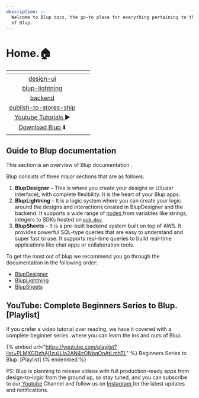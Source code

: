 ```yaml
---
description: >-
  Welcome to Blup docs, the go-to place for everything pertaining to the innards
  of Blup.
---
```


# Home.🏠



<table data-view="cards"><thead><tr><th align="center"></th><th></th><th></th></tr></thead><tbody><tr><td align="center"><a data-mention href="wiki/design-ui/">design-ui</a></td><td></td><td></td></tr><tr><td align="center"><a data-mention href="wiki/blup-lightning/">blup-lightning</a></td><td></td><td></td></tr><tr><td align="center"><a data-mention href="wiki/backend/">backend</a></td><td></td><td></td></tr><tr><td align="center"><a data-mention href="wiki/publish-to-stores-ship/">publish-to-stores-ship</a></td><td></td><td></td></tr><tr><td align="center"><a href="https://www.youtube.com/watch?v=QHQiDpPJYcQ&#x26;list=PLMXGDzhAj1zuUJa2AN4zONbqOnAtLmhTL&#x26;ab_channel=Blup">Youtube Tutorials </a>▶️</td><td></td><td></td></tr><tr><td align="center"><a href="https://blup.in/downloads">Download Blup </a>⬇️</td><td></td><td></td></tr></tbody></table>

## Guide to Blup documentation

This section is an overview of Blup documentation .&#x20;

Blup consists of three major sections that are as follows:

1. **BlupDesigner** – This is where you create your designs or UI(user interface), with complete flexibility. It is the heart of your Blup apps.
2. **BlupLightning** – It is a logic system where you can create your logic around the designs and interactions created in BlupDesigner and the backend. It supports a wide range of [nodes ](wiki/blup-lightning/blup-sheet-node.md)from variables like strings, integers to SDKs hosted on [`pub.dev`](https://www.pub.dev).
3. **BlupSheets** – It is a pre-built backend system built on top of AWS. It provides powerful SQL-type queries that are easy to understand and super fast to use. It supports real-time queries to build real-time applications like chat apps or collaboration tools.

To get the most out of blup we recommend you go through the documentation in the following order:&#x20;

* [BlupDesigner](wiki/design-ui/)
* [BlupLightning](wiki/blup-lightning/)
* [BlupSheets](wiki/backend/)

## YouTube: Complete Beginners Series to Blup. \[Playlist]

If you prefer a video tutorial over reading, we have it covered with a complete beginner series .where you can learn the ins and outs of Blup.

{% embed url="https://youtube.com/playlist?list=PLMXGDzhAj1zuUJa2AN4zONbqOnAtLmhTL" %}
Beginners Series to Blup. \[Playlist]
{% endembed %}

PS: Blup is planning to release videos with full production-ready apps from design-to-logic from the ground up, so stay tuned, and you can subscribe to our[ Youtube](https://www.youtube.com/channel/UCtHCCHdBcPAlwxWkeAIUxtg) Channel and follow us on [Instagram ](https://instagram.com/blup\_tool?igshid=YmMyMTA2M2Y=)for the latest updates and notifications.
